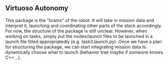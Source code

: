 ## Virtuoso Autonomy

This package is the "brains" of the robot. It will take in mission data and interpret it, launching and coordinating other parts of the stack accordingly.
For now, the structure of the package is still unclear. However, when working on tasks, simply put the nodes/launch files to be launched in a launch file 
titled appropriatedly (e.g. task3.launch.py). Once we have a plan for structuring the package, we can start integrating mission data to dynamically 
choose what to launch (behavior tree maybe if someone knows C++...).
